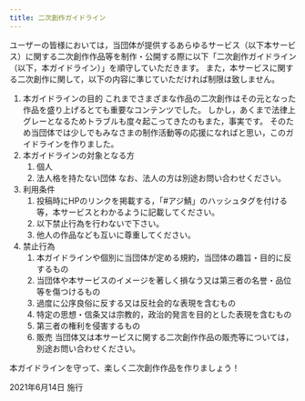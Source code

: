 ```yaml
---
title: 二次創作ガイドライン
---
```


ユーザーの皆様においては，当団体が提供するあらゆるサービス（以下本サービス）に関する二次創作作品等を制作・公開する際に以下「二次創作ガイドライン（以下，本ガイドライン）」を順守していただきます。
また，本サービスに関する二次創作に関して，以下の内容に準じていただければ制限は致しません。 

1. 本ガイドラインの目的
    これまでさまざまな作品の二次創作はその元となった作品を盛り上げるとても重要なコンテンツでした。
    しかし，あくまで法律上グレーとなるためトラブルも度々起こってきたのもまた，事実です。
    そのため当団体では少しでもみなさまの制作活動等の応援になればと思い，このガイドラインを作りました。
2. 本ガイドラインの対象となる方
    1. 個人
    2. 法人格を持たない団体
    なお、法人の方は別途お問い合わせください。
3. 利用条件
    1. 投稿時にHPのリンクを掲載する，「#アジ鯖」のハッシュタグを付ける等，本サービスとわかるように記載してください。
    2. 以下禁止行為を行わないで下さい。
    3. 他人の作品なども互いに尊重してください。
4. 禁止行為
    1. 本ガイドラインや個別に当団体が定める規約，当団体の趣旨・目的に反するもの
    2. 当団体や本サービスのイメージを著しく損なう又は第三者の名誉・品位等を傷つけるもの
    3. 過度に公序良俗に反する又は反社会的な表現を含むもの
    4. 特定の思想・信条又は宗教的，政治的発言を目的とした表現を含むもの
    5. 第三者の権利を侵害するもの
    6. 販売 当団体又は本サービスに関する二次創作作品の販売等については，別途お問い合わせください。

本ガイドラインを守って、楽しく二次創作作品を作りましょう！

2021年6月14日 施行
